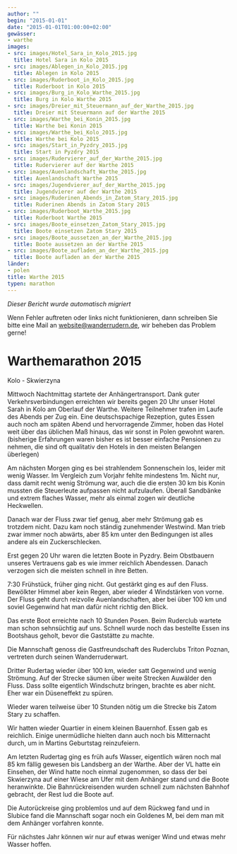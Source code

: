 ```yaml
---
author: ""
begin: "2015-01-01"
date: "2015-01-01T01:00:00+02:00"
gewässer:
- warthe
images:
- src: images/Hotel_Sara_in_Kolo_2015.jpg
  title: Hotel Sara in Kolo 2015
- src: images/Ablegen_in_Kolo_2015.jpg
  title: Ablegen in Kolo 2015
- src: images/Ruderboot_in_Kolo_2015.jpg
  title: Ruderboot in Kolo 2015
- src: images/Burg_in_Kolo_Warthe_2015.jpg
  title: Burg in Kolo Warthe 2015
- src: images/Dreier_mit_Steuermann_auf_der_Warthe_2015.jpg
  title: Dreier mit Steuermann auf der Warthe 2015
- src: images/Warthe_bei_Konin_2015.jpg
  title: Warthe bei Konin 2015
- src: images/Warthe_bei_Kolo_2015.jpg
  title: Warthe bei Kolo 2015
- src: images/Start_in_Pyzdry_2015.jpg
  title: Start in Pyzdry 2015
- src: images/Rudervierer_auf_der_Warthe_2015.jpg
  title: Rudervierer auf der Warthe 2015
- src: images/Auenlandschaft_Warthe_2015.jpg
  title: Auenlandschaft Warthe 2015
- src: images/Jugendvierer_auf_der_Warthe_2015.jpg
  title: Jugendvierer auf der Warthe 2015
- src: images/Ruderinen_Abends_in_Zatom_Stary_2015.jpg
  title: Ruderinen Abends in Zatom Stary 2015
- src: images/Ruderboot_Warthe_2015.jpg
  title: Ruderboot Warthe 2015
- src: images/Boote_einsetzen_Zatom_Stary_2015.jpg
  title: Boote einsetzen Zatom Stary 2015
- src: images/Boote_aussetzen_an_der_Warthe_2015.jpg
  title: Boote aussetzen an der Warthe 2015
- src: images/Boote_aufladen_an_der_Warthe_2015.jpg
  title: Boote aufladen an der Warthe 2015
länder:
- polen
title: Warthe 2015
typen: marathon
---
```



*Dieser Bericht wurde automatisch migriert*

Wenn Fehler auftreten oder links nicht funktionieren, dann schreiben Sie bitte eine Mail an website@wanderrudern.de, wir beheben das Problem gerne!



# Warthemarathon 2015


Kolo - Skwierzyna

Mittwoch Nachtmittag startete der Anhängertransport. Dank guter Verkehrsverbindungen erreichten wir bereits gegen 20 Uhr unser Hotel Sarah in Kolo am Oberlauf der Warthe. Weitere Teilnehmer trafen im Laufe des Abends per Zug ein. Eine deutschspachige Rezeption, gutes Essen auch noch am späten Abend und hervorragende Zimmer, hoben das Hotel weit über das üblichen Maß hinaus, das wir sonst in Polen gewohnt waren. (bisherige Erfahrungen waren bisher es ist besser einfache Pensionen zu nehmen, die sind oft qualitativ den Hotels in den meisten Belangen überlegen)

Am nächsten Morgen ging es bei strahlendem Sonnenschein los, leider mit wenig Wasser. Im Vergleich zum Vorjahr fehlte mindestens 1m. Nicht nur, dass damit recht wenig Strömung war, auch die die ersten 30 km bis Konin mussten die Steuerleute aufpassen nicht aufzulaufen. Überall Sandbänke und extrem flaches Wasser, mehr als einmal zogen wir deutliche Heckwellen.

Danach war der Fluss zwar tief genug, aber mehr Strömung gab es trotzdem nicht. Dazu kam noch ständig zunehmender Westwind. Man trieb zwar immer noch abwärts, aber 85 km unter den Bedingungen ist alles andere als ein Zuckerschlecken.

Erst gegen 20 Uhr waren die letzten Boote in Pyzdry. Beim Obstbauern unseres Vertrauens gab es wie immer reichlich Abendessen. Danach verzogen sich die meisten schnell in ihre Betten.

7:30 Frühstück, früher ging nicht. Gut gestärkt ging es auf den Fluss. Bewölkter Himmel aber kein Regen, aber wieder 4 Windstärken von vorne. Der Fluss geht durch reizvolle Auenlandschaften, aber bei über 100 km und soviel Gegenwind hat man dafür nicht richtig den Blick.

Das erste Boot erreichte nach 10 Stunden Posen. Beim Ruderclub wartete man schon sehnsüchtig auf uns. Schnell wurde noch das bestellte Essen ins Bootshaus geholt, bevor die Gaststätte zu machte.

Die Mannschaft genoss die Gastfreundschaft des Ruderclubs Triton Poznan, vertreten durch seinen Wanderruderwart.

Dritter Rudertag wieder über 100 km, wieder satt Gegenwind und wenig Strömung. Auf der Strecke säumen über weite Strecken Auwälder den Fluss. Dass sollte eigentlich Windschutz bringen, brachte es aber nicht. Eher war ein Düseneffekt zu spüren.

Wieder waren teilweise über 10 Stunden nötig um die Strecke bis Zatom Stary zu schaffen.

Wir hatten wieder Quartier in einem kleinen Bauernhof. Essen gab es reichlich. Einige unermüdliche hielten dann auch noch bis Mitternacht durch, um in Martins Geburtstag reinzufeiern.

Am letzten Rudertag ging es früh aufs Wasser, eigentlich wären noch mal 85 km fällig gewesen bis Landsberg an der Warthe. Aber der VL hatte ein Einsehen, der Wind hatte noch einmal zugenommen, so dass der bei Skwierzyna auf einer Wiese am Ufer mit dem Anhänger stand und die Boote heranwinkte. Die Bahnrückreisenden wurden schnell zum nächsten Bahnhof gebracht, der Rest lud die Boote auf.

Die Autorückreise ging problemlos und auf dem Rückweg fand und in Slubice fand die Mannschaft sogar noch ein Goldenes M, bei dem man mit dem Anhänger vorfahren konnte.

Für nächstes Jahr können wir nur auf etwas weniger Wind und etwas mehr Wasser hoffen.
